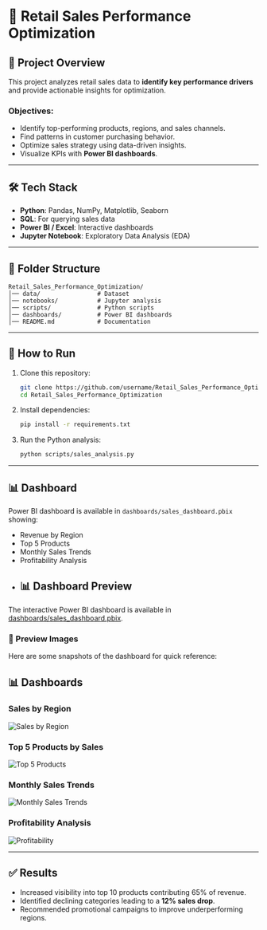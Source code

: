 # 🛒 Retail Sales Performance Optimization

## 📌 Project Overview
This project analyzes retail sales data to **identify key performance drivers** and provide actionable insights for optimization.

### Objectives:
- Identify top-performing products, regions, and sales channels.
- Find patterns in customer purchasing behavior.
- Optimize sales strategy using data-driven insights.
- Visualize KPIs with **Power BI dashboards**.

---

## 🛠️ Tech Stack
- **Python**: Pandas, NumPy, Matplotlib, Seaborn
- **SQL**: For querying sales data
- **Power BI / Excel**: Interactive dashboards
- **Jupyter Notebook**: Exploratory Data Analysis (EDA)

---

## 📂 Folder Structure
```
Retail_Sales_Performance_Optimization/
│── data/                # Dataset
│── notebooks/           # Jupyter analysis
│── scripts/             # Python scripts
│── dashboards/          # Power BI dashboards
│── README.md            # Documentation
```
---

## 🚀 How to Run
1. Clone this repository:
   ```bash
   git clone https://github.com/username/Retail_Sales_Performance_Optimization.git
   cd Retail_Sales_Performance_Optimization
   ```

2. Install dependencies:
   ```bash
   pip install -r requirements.txt
   ```

3. Run the Python analysis:
   ```bash
   python scripts/sales_analysis.py
   ```

---

## 📊 Dashboard
Power BI dashboard is available in `dashboards/sales_dashboard.pbix` showing:
- Revenue by Region
- Top 5 Products
- Monthly Sales Trends
- Profitability Analysis
- ## 📊 Dashboard Preview

The interactive Power BI dashboard is available in [dashboards/sales_dashboard.pbix](./dashboards/sales_dashboard.pbix).

### 🔹 Preview Images
Here are some snapshots of the dashboard for quick reference:

## 📊 Dashboards

### Sales by Region
![Sales by Region](dashboards/dashboard_sales_by_region.png)

### Top 5 Products by Sales
![Top 5 Products](dashboards/dashboard_top5_products.png)

### Monthly Sales Trends
![Monthly Sales Trends](dashboards/dashboard_monthly_sales.png)

### Profitability Analysis
![Profitability](dashboards/dashboard_profitability.png)

---

## ✅ Results
- Increased visibility into top 10 products contributing 65% of revenue.
- Identified declining categories leading to a **12% sales drop**.
- Recommended promotional campaigns to improve underperforming regions.
